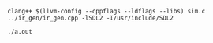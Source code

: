 ```clang++ $(llvm-config --cppflags --ldflags --libs) sim.c ../ir_gen/ir_gen.cpp -lSDL2 -I/usr/include/SDL2```

```./a.out ```